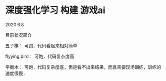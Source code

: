 # 深度强化学习 构建 游戏ai

2020.6.8

目前状况简介

五子棋： 可跑，代码看起来相对简单

flyying bird： 可跑，代码复杂度高

平衡木：  可跑，代码复杂度底，但是看不出来结果，而且需要现场训练，训练的速度很慢，
